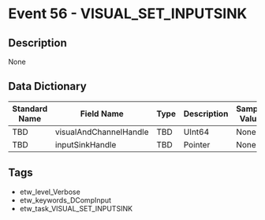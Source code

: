 # Event 56 - VISUAL_SET_INPUTSINK

## Description
None

## Data Dictionary
|Standard Name|Field Name|Type|Description|Sample Value|
|---|---|---|---|---|
|TBD|visualAndChannelHandle|TBD|UInt64|None|None|
|TBD|inputSinkHandle|TBD|Pointer|None|None|

## Tags
* etw_level_Verbose
* etw_keywords_DCompInput
* etw_task_VISUAL_SET_INPUTSINK
